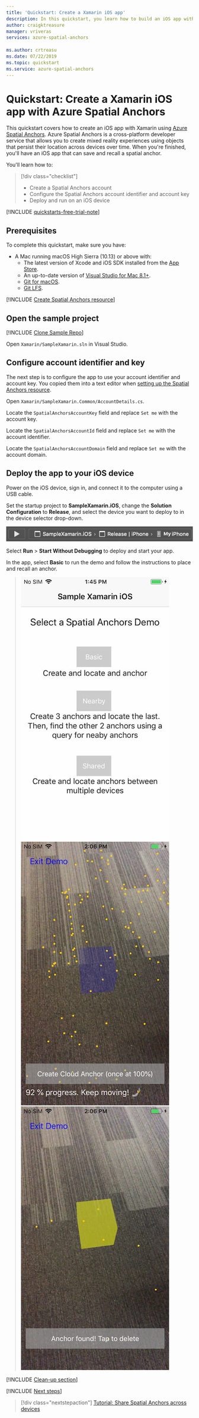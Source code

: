 ```yaml
---
title: 'Quickstart: Create a Xamarin iOS app'
description: In this quickstart, you learn how to build an iOS app with Xamarin using Spatial Anchors.
author: craigktreasure
manager: vriveras
services: azure-spatial-anchors

ms.author: crtreasu
ms.date: 07/22/2019
ms.topic: quickstart
ms.service: azure-spatial-anchors
---
```


# Quickstart: Create a Xamarin iOS app with Azure Spatial Anchors

This quickstart covers how to create an iOS app with Xamarin using [Azure Spatial Anchors](../overview.md). Azure Spatial Anchors is a cross-platform developer service that allows you to create mixed reality experiences using objects that persist their location across devices over time. When you're finished, you'll have an iOS app that can save and recall a spatial anchor.

You'll learn how to:

> [!div class="checklist"]
> * Create a Spatial Anchors account
> * Configure the Spatial Anchors account identifier and account key
> * Deploy and run on an iOS device

[!INCLUDE [quickstarts-free-trial-note](../../../includes/quickstarts-free-trial-note.md)]

## Prerequisites

To complete this quickstart, make sure you have:
- A Mac running macOS High Sierra (10.13) or above with:
  - The latest version of Xcode and iOS SDK installed from the [App Store](https://itunes.apple.com/us/app/xcode/id497799835?mt=12).
  - An up-to-date version of <a href="https://docs.microsoft.com/visualstudio/mac/installation?view=vsmac-2019" target="_blank">Visual Studio for Mac 8.1+</a>.
  - <a href="https://git-scm.com/download/mac" target="_blank">Git for macOS</a>.
  - <a href="https://git-lfs.github.com/">Git LFS</a>.

[!INCLUDE [Create Spatial Anchors resource](../../../includes/spatial-anchors-get-started-create-resource.md)]

## Open the sample project

[!INCLUDE [Clone Sample Repo](../../../includes/spatial-anchors-clone-sample-repository.md)]

Open `Xamarin/SampleXamarin.sln` in Visual Studio.

## Configure account identifier and key

The next step is to configure the app to use your account identifier and account key. You copied them into a text editor when [setting up the Spatial Anchors resource](#create-a-spatial-anchors-resource).

Open `Xamarin/SampleXamarin.Common/AccountDetails.cs`.

Locate the `SpatialAnchorsAccountKey` field and replace `Set me` with the account key.

Locate the `SpatialAnchorsAccountId` field and replace `Set me` with the account identifier.

Locate the `SpatialAnchorsAccountDomain` field and replace `Set me` with the account domain.

## Deploy the app to your iOS device

Power on the iOS device, sign in, and connect it to the computer using a USB cable.

Set the startup project to **SampleXamarin.iOS**, change the **Solution Configuration** to **Release**, and select the device you want to deploy to in the device selector drop-down.

![Visual Studio Configuration](./media/get-started-xamarin-iOS/visual-studio-macos-configuration.jpg)

Select **Run** > **Start Without Debugging** to deploy and start your app.

In the app, select **Basic** to run the demo and follow the instructions to place and recall an anchor.

> ![Screenshot 1](./media/get-started-xamarin-ios/screenshot-1.jpg)
> ![Screenshot 2](./media/get-started-xamarin-ios/screenshot-2.jpg)
> ![Screenshot 3](./media/get-started-xamarin-ios/screenshot-3.jpg)

[!INCLUDE [Clean-up section](../../../includes/clean-up-section-portal.md)]

[!INCLUDE [Next steps](../../../includes/spatial-anchors-quickstarts-nextsteps.md)]

> [!div class="nextstepaction"]
> [Tutorial: Share Spatial Anchors across devices](../tutorials/tutorial-share-anchors-across-devices.md)
